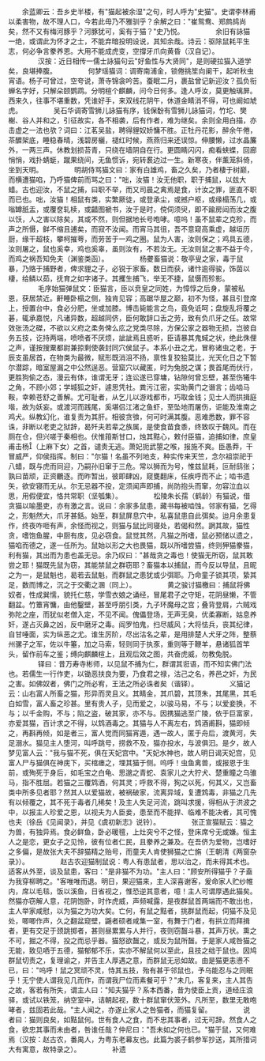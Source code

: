 <!-- { "loadSidebar": true } -->
　　余蓝卿云：吾乡史半楼，有"猫起被余湿"之句，时人呼为"史猫"。史谓李林甫以柔害物，故不理人口，今若此毋乃不雅驯乎？余解之曰："崔鸳鸯、郑鹧鸪尚矣，然不又有梅河豚乎？河豚犹可，奚有于猫？"史乃悦。
　　
　　余旧有詠猫一绝，或谓此为怀才之士，不能弃暗投明设说，其知余哉。诗云：驱除鼠耗平生志，何必争言豢养恩。大用不能成虎变，空撐牙爪向黄昏（汉自记）。
　　
　　汉按：近日相传一儒士詠猫句云"好鱼性与大贤同"，是则硬拉猫入道学矣，良堪捧腹。
　　
　　何梦瑶猫词：调寄南浦金，锁倦挑笙向阑干，起听秋虫宵语。杨子可曾过，空夸说，萧寺锦衾吟苦。蚕眠二月，裹盐曾记新迎汝？孤负衔蝉名字好，只解朵颐鹦鹉。分明楦个麒麟，问今日何多。逢人呼汝，莫更触璃屏。西来久，往事不堪重数，凭谁好手，来双线花阴午，休道金睛消不得，可也阚如虓虎。
　　
　　吴石华调寄雪狮儿詠猫有序，钱保馚有雪狮儿詠猫词，竹坨、樊榭、谷人并和之，引征故实，各不相袭，后有作者，难为继矣。余则全用白描，亦击虚之一法也欤？词曰：江茗吴盐，聘得貍奴娇慵不胜。正牡丹花影，醉余午倦，茶醾架底，睡稳春晴，浅碧房欐，褪红时候，燕燕归来还误惊。伸腰懒，过水晶簾外，一两三声。休教划损苔青，只绕在墙阴自在行。更圆睛闪闪，痴看蛱蝶，回廊悄悄，戏扑蜻蜓，蹴果绕间，无鱼惯诉，宛转裠边过一生。新寒夜，伴薰笼斜倚，坐到天明。
　　
　　明胡侍骂猫文曰：家有白雄鸡，畜之久矣，乃者棲于树巅，而横遭猫啗，乃呼猫俾前而骂之曰："咄，汝猫！汝无他职，职于捕鼠，以兹大蜡。古也迎汝，不鼠之捕，曰职不举，而又司晨之禽焉是食，计汝之罪，匪直不职而已也。咄，汝猫！相鼠有类，实繁厥徒，或登承尘，或撼户枢，或缘榻荡几，或嗡罇舐盂，或覆奁轧椟，或齰图褫书，汝于是时，傥伺须臾，即不踰房闼而汝之腹以饫，人之害以除矣，其或不然，则但据地长号咆哮。噫呜！虽不鼠辈之克殄，而声之所慑，鲜不缩且逋矣，而寂不汝闻。而宵马其徂，吾不意窥高乘虚，越垣历厨，缘干超枝，攀柯摧荂，而劳苦于一鸡之圈。鼠为人害，汝则保之；鸡具五德，汝则屠之，鼠也奚幸，鸡也奚辜，虽则汝有，不若汝无。无汝则鼠之害不益于今，而鸡之祸吾知免夫（渊鉴类函）。
　　
　　杨虁畜猫说：敬亭叟之家，毒于鼠暴，乃赂于捕野者，俾求貍之子，必锐于家畜。数日而获，诸忭逾得骏，饰茵以棲，给鳞以茹，抚育之如字诸子。其攫生捕飞，举无不捷，鼠慑而殄影。
　　
　　毛序始猫弹鼠文：臣猫言，臣以贲皇之同姓，为慞惇之后身，蒙被私恩，获居禁近。鼾睡卧榻之侧，独肯见容；高踞华屋之巅，初不为怪，甚且引登席上，授置台中，食必分肥，坐或加膝。博击毙能言之鸟，竟免诋呵；盘旋乱将覆之碁，辄承嘉悦，凡诸异数，超越同侪，臣何敢辞口舌之劳，致有负爪牙之任。故常效张汤之磔，不欲以义府之柔务俾么庅之党类尽除，方保公家之器物无损，岂彼自务五技，讫持两端，喷喷者不厌烦，訿訿焉且惑听，臣请暴其鬼蜮之状，绝此侏俚之声，谨按搜粟都尉兼掠剩使袭封同穴侯鼠子。本系小丑之尤，冒称诸虫之老，于辰支虽居首，在物类为最微，赋形既消沮不扬，禀性复狡狯莫比，光天化日之下暂尔潜踪，暗室屋漏之中公然逞恶。营窟穴以藏匿，时为兔脱之谋；畏首尾而伏行，更胜狗偷之态，漫云有体，谁谓无牙；连讼遂已穿墉，钻隙何曾忘壁，甚至伤犧牛之角，不顾小郊；学城狐之奸，遽思凭社。粪污江密，实助黄门之谮言；齿啮马鞍，幸赖苍舒之善解。尤可耻者，从乞儿以游戏都市，巧取金钱；见士人而拱揖庭堦，故为妖妄。或渡河而践尾，奚堪侣江渚之鱼虾，至坠地而屠伤，讵能及淮南之鸡犬。纵教幻化，谁复责为其肝。相彼贪飸，何可时满其腹。恶难悉数，罪不容诛，非断以老吏之狱辞，曷歼夫若辈之族属，是使食苗食黍，终致叹于魏风。而在厕在仓，但兴嗟于秦相也。伏惟箝斯甘口，烛其黠心，敕付臣猫，追捕如律，庶皇甫击杨（上麻下女）之首，谴责无逃。萧妃扼武曌之喉，报施不爽。臣愚莽，干冒威严，仰侯指挥。制曰："尔猫！名虽不列地支，种实传来天竺，念尔祖崇祀于八蜡，既与虎而同迎，乃嗣孙旧窜于三危。常以狮而为号，惟兹鼠耗，叵耐鸱张；孰曰苗顽，正资鸍逐。而昨暂出，彼即肆凶，窥甕翻床，任疾呼而不止；啮书遗矢，欲安寝而无从。尔无忌器不投，定须闻声即捕，尚防抱头而窜，勿容泣血以思，用假便宜，恪共常职（坚瓠集）。
　　
　　松陵朱长孺（鹤龄）有猫说，借贪猫以喻墨吏，亦有激之言。说曰：余家多鼠患，藏书每被啮蚀。邻家有猫，乞得之，形魁然大，爪牙甚銛。始至，群鼠屏息穴中，私喜鼠患自此弭矣。迨月余患复作，终夜咋咂有声，余怪而视之，则猫与鼠比同寝处，若偈和然。誷其故，猫性贪，嗜饱鱼腥，中厨有庋，见必窃食。鼠觉其然，凡猫之所嗜，鼠必预储以遗之，猫啗而德之，遂一任所为。鼠始以形之大也畏猫，既以所嗜尝猫，终则狎猫豢猫，利有猫，其出而为患也盖无忌。余乃叹曰："甚哉贪之毒也！使猫无所窃，鼠其敢尝之耶！猫既先鼠为窃，其能禁鼠之群窃耶？畜猫本以捕鼠，而今反以导鼠，且昵之为一，是鼠魁也，曷若去鼠魁，而群鼠之患犹或少弭耶。乃命童子锁其项，絷其足，数而博之，沉之于交衢之溷（同上）。
　　
　　黄之骏讨猫檄曰：捕鼠将佛奴者，性成巽懦，貌托仁慈，学雪衣娘之诵经，冒尾君子之守矩，花阴昼懒，不管翻盆。竹簟宵慵，由他鑿壁，甚至呼朋引类，九子环魔母之宫；叠背登肩，六贼戏弥陀之座，而犹似老僧入定，不见不闻。傀儡登场，无声无臭，优柔寡断，姑息养奸，遂占灭鼻之凶，反中磨牙之毒。阎罗怕鬼，扫尽威风；大将怯兵，丧其纪律，自甘唾面，实为纵恶之尤。谁生厉阶，尽出沽名之辈，是用排楚人犬牙之阵，整蔡州骡子之军，佐以牛箠，加之马索，轻则同于执豕，重则等于鞭羊，悬诸狐首竿头，留作前车之鉴；缚向麒麟楦上，且观后效之图，共奋虎威，勿教兔脱。
　　
　　铎曰：昔万寿寺彬师，以见鼠不捕为仁，群谓其诳语，而不知实佛门法也。若儒生一行作吏，以锄恶扶良为要，乃食君之禄，沽己之名，养邑之奸，为民之害。如佛奴者，佛门之所必宥，王法之所必诛者矣（谐铎）。
　　
　　义猫记云：山右富人所畜之猫，形异而灵且义。其睛金，其爪碧，其顶朱，其尾黑，其毛白如雪，富人畜之珍甚。里有贵人子，见而爱之，以骏马易，不与；以爱妾换，不与；以千金购，不与；陷之盗，破其家，亦不与。因携猫逃至广陵，依于巨富家，亦爱其猫，百计求之不得，以鸩酒毒之。其猫与人不离左右，鸩酒甫斟，猫即倾之，再斟再倾，如是者三，富人觉而同猫宵遁，遇一故人，匿于舟后，渡黄河，失足溺水。猫见主人堕河，叫呼跳号，捞救不及，猫亦投水，与波俱汩。是夕，故人梦见富人云："我与猫不死，俱在天妃宫中。"天妃水神也，故人明日谒天妃宫，见富人尸与猫俱在神庑下，买棺瘗之，埋其猫于侧。呜呼！虫鱼禽兽，或报恩于生前，或殉死于身后，如毛宝之白龟、思邈之青蛇、袁家儿之大狞犬、楚重瞳之乌骓马，指不胜屈。若猫之三覆鸩酒，何其灵；呼救不得，狥之以死，何其义，又岂畜类中所多见者耶？然其人以爱猫故，被祸破家，流离异域，复遭鸩毒，非猫之几先有以倾覆之，其不死于毒者几稀矣！及主人失足河流，跳叫求援，得相从于洪波之中，以报主人珍爱之恩，以视夫为人臣妾，患至而不能捍、临难不能决者，其可愧也夫（徐岳《见闻录》，并见《虞初新志》说铃）。
　　
　　张正宣猫赋云：猫之为兽，有独异焉。食必鲜鱼，卧必暖氊，上灶突兮不之怪，登床席兮无或嫌。恒主人之是恋，更女子之见怜，彼有位者仁民，且豢养之兼及。在吾侪为爱物，岂嗜好之多偏，是故张大夫不辞猫精之贻号，而童夫人肯使狮猫之亡旃（王朝清《两窗杂录》）。
　　
　　赵古农迎猫制鼠说：粤人有患鼠者，思以治之，而未得其术也。适客从外至，谈及鼠患，客曰："是非猫不为功。"主人曰："顾安所得猫乎？子盍为我穿柳聘之。"客唯唯而退。明日，果迎猫来，主人深喜谢客，爰命家人贮纱帷内，席以毛毯，饭以溪鱼，日省视之，惟恐逆其意者，噫！主人可谓厚遇此猫矣。然猫亦窃解人意，花阴饱卧，时作虎威，声频喊露，是夜群鼠首两端而不敢出也，主人举家咸慰，以为猫之为功大矣。亡何，有鼠之黠者，挑群鼠而起，伺猫不及见处，唧唧作声，久之翻盆窥壁，鼷者硕者咸集一室，有舞于门者，有拱立而拜揖者，更有交足于颈跳掷者，甚则昼累累与人并行，夜则窃齧斗暴，其声万状。熏之不可，掘之不得，投之而忌乎器。猫怒欲齧之，或反为鼠所齧。于是家人咸咎猫之无能，致见哂于五德，猫郁郁不乐，实亦不解鼠何以至此，且技之绌于鼠也。因鸠群鼠切责之，复理谕之，并告主人厚遇之意，而群鼠无忌如故。由是猫更恚懑不已，曰："呜呼！鼠之冥顽不灵，恃其五技，殆有甚于邻鼠也，予乌能忍与之同眠乎！无宁使人谓我见几而作，而谓我尸位而素餐可乎？"未几，客复来，主人其告之故，客若有所失，谓主人曰："知夫猫乎？系本西番，昔为使臣上贡，道经庄浪驿，或试以铁笼，纳空室中，诘朝起视，数十群鼠窜伏笼外。凡所至，数里无敢咆哮者，兹固若此哉。"主人闻之，亦遂止家人之咎猫者，而猫复留。
　　
　　说者曰：猫则良矣，如黠鼠何。世有食人之食，而不忠其事者，过无可辞。然食人之食，欲忠其事而未由者，咎谁任哉？仲尼曰："吾未如之何也已。"猫于鼠，又何难焉（汉按：赵古农，番禺人，为粤东老幕友也。此篇为裘子鹤参军抄送，其所措词大有寓意，故特录之）。
　　
　　补遗
　　

